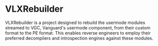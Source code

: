 # VLXRebuilder

VLXRebuilder is a project designed to rebuild the usermode modules streamed to VGC, Vanguard's usermode component, from their custom format to the PE format. This enables reverse engineers to employ their preferred decompilers and introspection engines against these modules.
